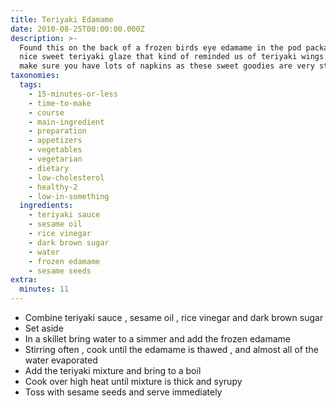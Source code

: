 ```yaml
---
title: Teriyaki Edamame
date: 2010-08-25T00:00:00.000Z
description: >-
  Found this on the back of a frozen birds eye edamame in the pod package. a
  nice sweet teriyaki glaze that kind of reminded us of teriyaki wings. just
  make sure you have lots of napkins as these sweet goodies are very sticky.
taxonomies:
  tags:
    - 15-minutes-or-less
    - time-to-make
    - course
    - main-ingredient
    - preparation
    - appetizers
    - vegetables
    - vegetarian
    - dietary
    - low-cholesterol
    - healthy-2
    - low-in-something
  ingredients:
    - teriyaki sauce
    - sesame oil
    - rice vinegar
    - dark brown sugar
    - water
    - frozen edamame
    - sesame seeds
extra:
  minutes: 11
---
```

 - Combine teriyaki sauce , sesame oil , rice vinegar and dark brown sugar
 - Set aside
 - In a skillet bring water to a simmer and add the frozen edamame
 - Stirring often , cook until the edamame is thawed , and almost all of the water evaporated
 - Add the teriyaki mixture and bring to a boil
 - Cook over high heat until mixture is thick and syrupy
 - Toss with sesame seeds and serve immediately
